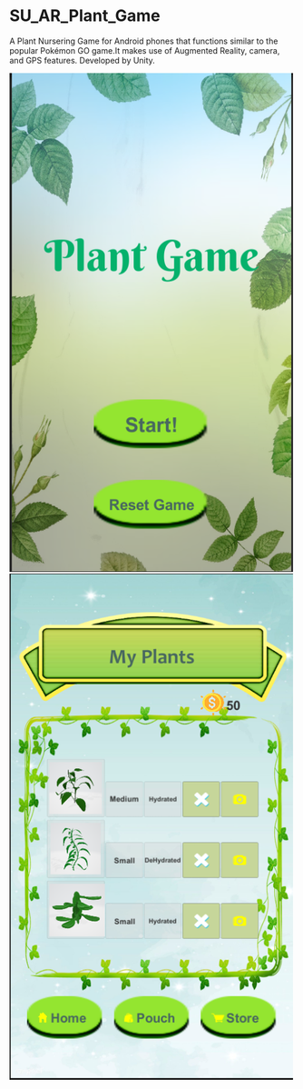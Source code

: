 # SU_AR_Plant_Game
A Plant Nursering Game for Android phones that functions similar to the popular Pokémon GO game.It makes use of Augmented Reality, camera, and GPS features. Developed by Unity.

<img src="https://github.com/miyu0201/VR-Unity-Plant-Game/blob/main/GameStart.PNG" width="500"> 

<img src="https://github.com/miyu0201/VR-Unity-Plant-Game/blob/main/My Plant Screen.PNG" width="500">

